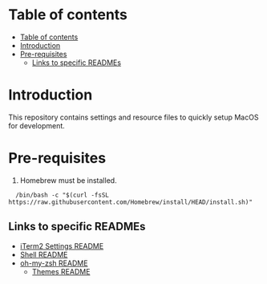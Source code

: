 # Table of contents
- [Table of contents](#table-of-contents)
- [Introduction](#introduction)
- [Pre-requisites](#pre-requisites)
  - [Links to specific READMEs](#links-to-specific-readmes)


# Introduction
This repository contains settings and resource files to quickly setup MacOS for development.

# Pre-requisites
1. Homebrew must be installed.
  ```
    /bin/bash -c "$(curl -fsSL https://raw.githubusercontent.com/Homebrew/install/HEAD/install.sh)"
  ```

## Links to specific READMEs

- [iTerm2 Settings README](iTerm2/README.md)
- [Shell README](shell/README.md)
- [oh-my-zsh README](oh-my-zsh/README.md)
  - [Themes README](oh-my-zsh/themes/README.md)